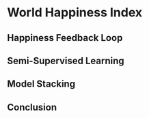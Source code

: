
# World Happiness Index

## Happiness Feedback Loop

## Semi-Supervised Learning

## Model Stacking

## Conclusion

